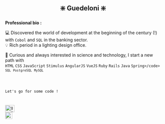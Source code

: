 <h2 align="center"> ❇️ Guedeloni ❇️ </h2>

**Professional bio :**
<p> 💻 Discovered the world of development at the beginning of the century (!) with <code>Cobol</code> and <code>SQL</code> in the banking sector. <br>
💡 Rich period in a lighting design office.</p>
<p>🚀 Curious and always interested in science and technology, I start a new path with <br>
  <code>HTML</code> <code>CSS</code> <code>JavaScript</code> <code>Stimulus</code> <code>AngularJS</code> <code>VueJS</code> <code>Ruby</code> <code>Rails</code> <code>Java</code> <code>Spring>/code> <code>SQL</code> <code>PostgreSQL</code> <code>MySQL</code></p>

Let's go for some code !

<a href="https://linkedin.com/in/gu%C3%A9nol%C3%A9-quideau/" target="blank"><img align="center" src="https://raw.githubusercontent.com/rahuldkjain/github-profile-readme-generator/master/src/images/icons/Social/linked-in-alt.svg" alt="guedeloni" height="22.5" width="30" /></a>
<a href="https://guedeloni.github.io/profile-prof/" target="blank"><img align="center" src="https://user-images.githubusercontent.com/89397894/149676024-834aa4d3-39a0-44f8-868e-d970d0134cc6.png" alt="home" height="22.5"/> </a>

<!--
**Guedeloni/Guedeloni** is a ✨ _special_ ✨ repository because its `README.md` (this file) appears on your GitHub profile.

Here are some ideas to get you started:

- 🔭 I’m currently working on ...
- 🌱 I’m currently learning ...
- 👯 I’m looking to collaborate on ...
- 🤔 I’m looking for help with ...
- 💬 Ask me about ...
- 📫 How to reach me: ...
- 😄 Pronouns: ...
- ⚡ Fun fact: ...
-->
